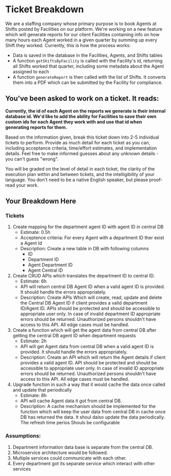 # Ticket Breakdown

We are a staffing company whose primary purpose is to book Agents at Shifts posted by Facilities on our platform. We're working on a new feature which will generate reports for our client Facilities containing info on how many hours each Agent worked in a given quarter by summing up every Shift they worked. Currently, this is how the process works:

- Data is saved in the database in the Facilities, Agents, and Shifts tables
- A function `getShiftsByFacility` is called with the Facility's id, returning all Shifts worked that quarter, including some metadata about the Agent assigned to each
- A function `generateReport` is then called with the list of Shifts. It converts them into a PDF which can be submitted by the Facility for compliance.

## You've been asked to work on a ticket. It reads:

**Currently, the id of each Agent on the reports we generate is their internal database id. We'd like to add the ability for Facilities to save their own custom ids for each Agent they work with and use that id when generating reports for them.**

Based on the information given, break this ticket down into 2-5 individual tickets to perform. Provide as much detail for each ticket as you can, including acceptance criteria, time/effort estimates, and implementation details. Feel free to make informed guesses about any unknown details - you can't guess "wrong".

You will be graded on the level of detail in each ticket, the clarity of the execution plan within and between tickets, and the intelligibility of your language. You don't need to be a native English speaker, but please proof-read your work.

## Your Breakdown Here

### Tickets

1. Create mapping for the department agent ID with agent ID in central DB
   - Estimate: 0.5h
   - Acceptence criteria: For every Agent with a department ID ther exist a Agent Id
   - Description: Create a new table in DB with following columns
     - ID
     - Department ID
     - Agent Department ID
     - Agent Central ID
2. Create CRUD APIs which translates the department ID to central ID.
   - Estimate: 6h
   - API will return central DB Agent ID when a valid agent ID is provided. It should handle the errors appropriately.
   - Description: Create APIs Which will create, read, update and delete the Central DB Agent ID if client provides a valid department ID/Agent ID. APIs should be protected and should be accessible to appropriate user only. In case of invalid department ID appropriate errors should be returned. Unauthorized persons shouldn't have access to this API. All edge cases must be handled.
3. Create a function which will get the agent data from central DB after getting the central DB agent ID when department requests
   - Estimate: 2h
   - API will get Agent data from central DB when a valid agent ID is provided. It should handle the errors appropriately.
   - Description: Create an API which will return the Agent details if client provides a valid agent ID. API should be protected and should be accessible to appropriate user only. In case of invalid ID appropriate errors should be returned. Unauthorized persons shouldn't have access to this API. All edge cases must be handled.
4. Upgrade function in such a way that it would cache the data once called and update that periodically
   - Estimate: 8h
   - API will cache Agent data it got from central DB.
   - Description: A cache mechanism should be implemented for the function which will keep the user data from central DB in cache once DB has returned the data. It shoul dalso update the data periodically. The refresh time perios Shouls be configurable

### Assumptions:
1. Department information data base is separate from the central DB.
2. Microservice architecture would be followed.
3. Multiple services could communicate with each other.
4. Every department got its separate service which interact with other services
